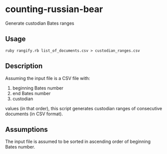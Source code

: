 counting-russian-bear
=====================

Generate custodian Bates ranges

Usage
-----

`ruby rangify.rb list_of_documents.csv > custodian_ranges.csv`

Description
-----------

Assuming the input file is a CSV file with:

1. beginning Bates number
2. end Bates number
3. custodian

values (in that order), this script generates custodian ranges of consecutive documents (in CSV format).

Assumptions
-----------

The input file is assumed to be sorted in ascending order of beginning Bates number.
